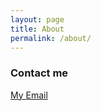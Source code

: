 ```yaml
---
layout: page
title: About
permalink: /about/
---
```


### Contact me

[My Email](mailto:{{site.footer-links.email}})


